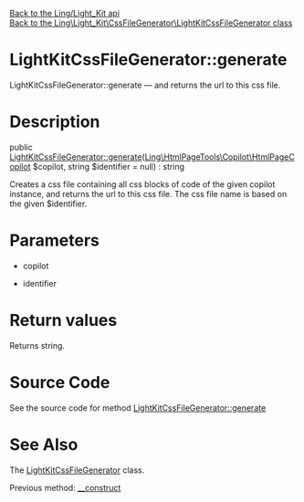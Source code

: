 [Back to the Ling/Light_Kit api](https://github.com/lingtalfi/Light_Kit/blob/master/doc/api/Ling/Light_Kit.md)<br>
[Back to the Ling\Light_Kit\CssFileGenerator\LightKitCssFileGenerator class](https://github.com/lingtalfi/Light_Kit/blob/master/doc/api/Ling/Light_Kit/CssFileGenerator/LightKitCssFileGenerator.md)


LightKitCssFileGenerator::generate
================



LightKitCssFileGenerator::generate — and returns the url to this css file.




Description
================


public [LightKitCssFileGenerator::generate](https://github.com/lingtalfi/Light_Kit/blob/master/doc/api/Ling/Light_Kit/CssFileGenerator/LightKitCssFileGenerator/generate.md)([Ling\HtmlPageTools\Copilot\HtmlPageCopilot](https://github.com/lingtalfi/HtmlPageTools/blob/master/doc/api/Ling/HtmlPageTools/Copilot/HtmlPageCopilot.md) $copilot, string $identifier = null) : string




Creates a css file containing all css blocks of code of the given copilot instance,
and returns the url to this css file.
The css file name is based on the given $identifier.




Parameters
================


- copilot

    

- identifier

    


Return values
================

Returns string.








Source Code
===========
See the source code for method [LightKitCssFileGenerator::generate](https://github.com/lingtalfi/Light_Kit/blob/master/CssFileGenerator/LightKitCssFileGenerator.php#L73-L87)


See Also
================

The [LightKitCssFileGenerator](https://github.com/lingtalfi/Light_Kit/blob/master/doc/api/Ling/Light_Kit/CssFileGenerator/LightKitCssFileGenerator.md) class.

Previous method: [__construct](https://github.com/lingtalfi/Light_Kit/blob/master/doc/api/Ling/Light_Kit/CssFileGenerator/LightKitCssFileGenerator/__construct.md)<br>

